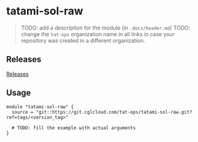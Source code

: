 # tatami-sol-raw

> TODO: add a description for the module (in `.docs/header.md`)
> TODO: change the `tat-ops` organization name in all links in case your repository was created in a different organization.

## Releases

[Releases](https://git.cglcloud.com/tat-ops/tatami-sol-raw/releases)

## Usage

```hcl
module "tatami-sol-raw" {
  source = "git::https://git.cglcloud.com/tat-ops/tatami-sol-raw.git?ref=tags/<version_tag>"

  # TODO: fill the example with actual arguments
}
```
